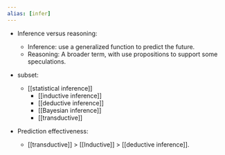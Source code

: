```yaml
---
alias: [infer]
---
```


- Inference versus reasoning:
	- Inference: use a generalized function to predict the future. 
	- Reasoning: A broader term, with use propositions to support some speculations. 

- subset:
	- [[statistical inference]]
		- [[inductive inference]]
		- [[deductive inference]]
		- [[Bayesian inference]]
		- [[transductive]]

- Prediction effectiveness:
	- [[transductive]] > [[Inductive]] > [[deductive inference]]. 